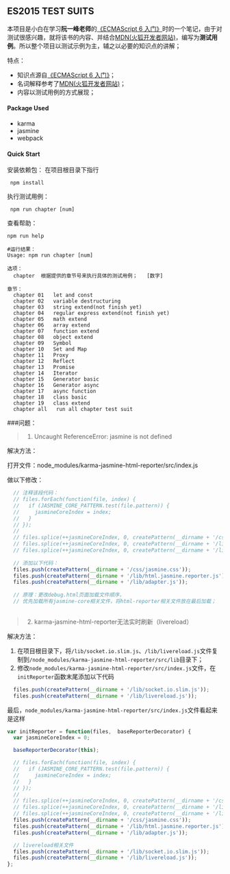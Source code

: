 ## ES2015 TEST SUITS
本项目是小白在学习**阮一峰老师**的[《ECMAScript 6 入门》](http://es6.ruanyifeng.com/)时的一个笔记，由于对测试很感兴趣，就将该书的内容、并结合[MDN(火狐开发者网站)](https://developer.mozilla.org/en-US/)，编写为**测试用例**。所以整个项目以测试示例为主，辅之以必要的知识点的讲解；

特点：

* 知识点源自[《ECMAScript 6 入门》](http://es6.ruanyifeng.com/)；
* 名词解释参考了[MDN(火狐开发者网站)](https://developer.mozilla.org/en-US/)；
* 内容以测试用例的方式展现；



#### Package Used
* karma
* jasmine
* webpack


#### Quick Start
安装依赖包：
在项目根目录下指行

```shell
 npm install
```

执行测试用例：

```shell
 npm run chapter [num] 
```

查看帮助：

```shell
npm run help

#运行结果：
Usage: npm run chapter [num]

选项：
  chapter  根据提供的章节号来执行具体的测试用例；   [数字]

章节：
  chapter 01   let and const
  chapter 02   variable destructuring
  chapter 03   string extend(not finish yet)
  chapter 04   regular express extend(not finish yet)
  chapter 05   math extend
  chapter 06   array extend
  chapter 07   function extend
  chapter 08   object extend
  chapter 09   Symbol
  chapter 10   Set and Map
  chapter 11   Proxy
  chapter 12   Reflect
  chapter 13   Promise
  chapter 14   Iterator
  chapter 15   Generator basic
  chapter 16   Generator async
  chapter 17   async function
  chapter 18   class basic
  chapter 19   class extend
  chapter all   run all chapter test suit
```

###问题：
> 1. Uncaught ReferenceError: jasmine is not defined 

解决方法：

打开文件：node_modules/karma-jasmine-html-reporter/src/index.js

做以下修改：

```javascript
  // 注释该段代码：
  // files.forEach(function(file, index) {
  //   if (JASMINE_CORE_PATTERN.test(file.pattern)) {
  //     jasmineCoreIndex = index;
  //   }
  // });
  //
  // files.splice(++jasmineCoreIndex, 0, createPattern(__dirname + '/css/jasmine.css'));
  // files.splice(++jasmineCoreIndex, 0, createPattern(__dirname + '/lib/html.jasmine.reporter.js'));
  // files.splice(++jasmineCoreIndex, 0, createPattern(__dirname + '/lib/adapter.js'));
  
  // 添加以下代码：
  files.push(createPattern(__dirname + '/css/jasmine.css'));
  files.push(createPattern(__dirname + '/lib/html.jasmine.reporter.js'));
  files.push(createPattern(__dirname + '/lib/adapter.js'));
  
  // 原理：更改debug.html页面加载文件顺序，
  // 优先加载所有jasmine-core相关文件，将html-reporter相关文件放在最后加载；
  
```

> 2. karma-jasmine-html-reporter无法实时刷新（livereload）

解决方法：

1. 在项目根目录下，将`/lib/socket.io.slim.js`、`/lib/livereload.js`文件复制到`/node_modules/karma-jasmine-html-reporter/src/lib`目录下；
2. 修改`node_modules/karma-jasmine-html-reporter/src/index.js`文件，在`initReporter`函数末尾添加以下代码

```javascript
  files.push(createPattern(__dirname + '/lib/socket.io.slim.js'));
  files.push(createPattern(__dirname + '/lib/livereload.js'));
```

最后，`node_modules/karma-jasmine-html-reporter/src/index.js`文件看起来是这样

```javascript
var initReporter = function(files,  baseReporterDecorator) {
  var jasmineCoreIndex = 0;

  baseReporterDecorator(this);

  // files.forEach(function(file, index) {
  //   if (JASMINE_CORE_PATTERN.test(file.pattern)) {
  //     jasmineCoreIndex = index;
  //   }
  // });
  //
  // files.splice(++jasmineCoreIndex, 0, createPattern(__dirname + '/css/jasmine.css'));
  // files.splice(++jasmineCoreIndex, 0, createPattern(__dirname + '/lib/html.jasmine.reporter.js'));
  // files.splice(++jasmineCoreIndex, 0, createPattern(__dirname + '/lib/adapter.js'));
  files.push(createPattern(__dirname + '/css/jasmine.css'));
  files.push(createPattern(__dirname + '/lib/html.jasmine.reporter.js'));
  files.push(createPattern(__dirname + '/lib/adapter.js'));

  // livereload相关文件
  files.push(createPattern(__dirname + '/lib/socket.io.slim.js'));
  files.push(createPattern(__dirname + '/lib/livereload.js'));
};
```
